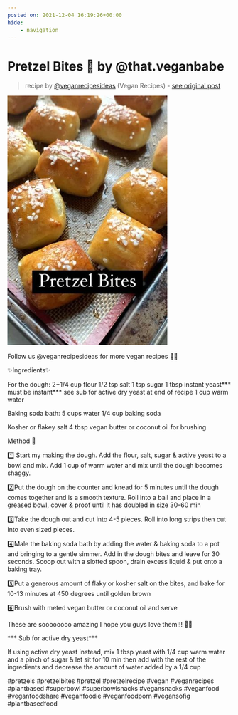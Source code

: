 ```yaml
---
posted on: 2021-12-04 16:19:26+00:00
hide:
    - navigation
---
```


# Pretzel Bites 🥨 by @that.veganbabe 

> recipe by [@veganrecipesideas](https://www.instagram.com/veganrecipesideas/) 
(Vegan Recipes) - [see original post](https://instagram.com/p/CXET7CqgFgC)

![](../img/veganrecipesideas_04-12-2021_1612.png)


Follow us @veganrecipesideas for more vegan recipes 💚🌱

✨Ingredients✨ 

For the dough:
2+1/4 cup flour
1/2 tsp salt
1 tsp sugar
1 tbsp instant yeast*** must be instant*** see sub for active dry yeast at end of recipe
1 cup warm water

Baking soda bath:
5 cups water
1/4 cup baking soda

Kosher or flakey salt
4 tbsp vegan butter or coconut oil for brushing 

Method 🥄 

1️⃣ Start my making the dough. Add the flour, salt, sugar & active yeast to a bowl and mix. Add 1 cup of warm water and mix until the dough becomes shaggy. 

2️⃣Put the dough on the counter and knead for 5 minutes until the dough comes together and is a smooth texture. Roll into a ball and place in a greased bowl, cover & proof until it has doubled in size 30-60 min

3️⃣Take the dough out and cut into 4-5 pieces. Roll into long strips then cut into even sized pieces.

4️⃣Male the baking soda bath by adding the water & baking soda to a pot and bringing to a gentle simmer. Add in the dough bites and leave for 30 seconds. Scoop out with a slotted spoon, drain excess liquid & put onto a baking tray.

5️⃣Put a generous amount of flaky or kosher salt on the bites, and bake for 10-13 minutes at 450 degrees until golden brown

6️⃣Brush with meted vegan butter or coconut oil and serve

These are soooooooo amazing I hope you guys love them!!! 🤗😍

*** Sub for active dry yeast***

If using active dry yeast instead, mix 1 tbsp yeast with 1/4 cup warm water and a pinch of sugar & let sit for 10 min then add with the rest of the ingredients and decrease the amount of water added by a 1/4 cup

\#pretzels \#pretzelbites \#pretzel \#pretzelrecipe \#vegan \#veganrecipes \#plantbased \#superbowl \#superbowlsnacks \#vegansnacks \#veganfood \#veganfoodshare \#veganfoodie \#veganfoodporn \#vegansofig \#plantbasedfood 